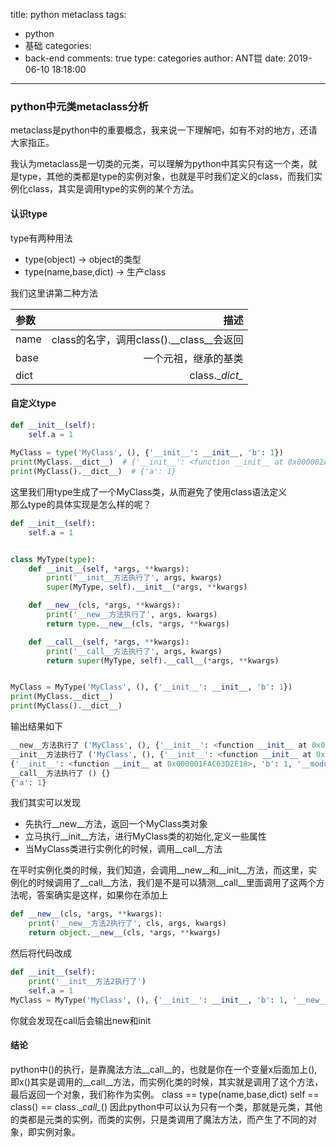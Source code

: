 title: python metaclass
tags:
  - python
  - 基础
categories:
  - back-end
comments: true
type: categories
author: ANT锟
date: 2019-06-10 18:18:00
---
### python中元类metaclass分析

metaclass是python中的重要概念，我来说一下理解吧，如有不对的地方，还请大家指正。

我认为metaclass是一切类的元类，可以理解为python中其实只有这一个类，就是type，其他的类都是type的实例对象，也就是平时我们定义的class，而我们实例化class，其实是调用type的实例的某个方法。
<!-- more -->
#### 认识type
type有两种用法
* type(object) -> object的类型
* type(name,base,dict) -> 生产class  

我们这里讲第二种方法

| 参数 | 描述 | 
| :------| ------: |
| name | class的名字，调用class().\__class\__会返回 | 
| base|一个元祖，继承的基类|
| dict | class.\__dict\__ |

#### 自定义type
```python
def __init__(self):
    self.a = 1
    
MyClass = type('MyClass', (), {'__init__': __init__, 'b': 1})
print(MyClass.__dict__)  # {'__init__': <function __init__ at 0x000002AB8C992E18>, 'b': 1, ...}
print(MyClass().__dict__)  # {'a': 1}
```
这里我们用type生成了一个MyClass类，从而避免了使用class语法定义  
那么type的具体实现是怎么样的呢？
```python
def __init__(self):
    self.a = 1


class MyType(type):
    def __init__(self, *args, **kwargs):
        print('__init__方法执行了', args, kwargs)
        super(MyType, self).__init__(*args, **kwargs)

    def __new__(cls, *args, **kwargs):
        print('__new__方法执行了', args, kwargs)
        return type.__new__(cls, *args, **kwargs)

    def __call__(self, *args, **kwargs):
        print('__call__方法执行了', args, kwargs)
        return super(MyType, self).__call__(*args, **kwargs)


MyClass = MyType('MyClass', (), {'__init__': __init__, 'b': 1})
print(MyClass.__dict__)
print(MyClass().__dict__)
```
输出结果如下

```python
__new__方法执行了 ('MyClass', (), {'__init__': <function __init__ at 0x000001FAC63D2E18>, 'b': 1}) {}
__init__方法执行了 ('MyClass', (), {'__init__': <function __init__ at 0x000001FAC63D2E18>, 'b': 1}) {}
{'__init__': <function __init__ at 0x000001FAC63D2E18>, 'b': 1, '__module__': '__main__', '__dict__': <attribute '__dict__' of 'MyClass' objects>, '__weakref__': <attribute '__weakref__' of 'MyClass' objects>, '__doc__': None}
__call__方法执行了 () {}
{'a': 1}
```
我们其实可以发现  
* 先执行\__new__方法，返回一个MyClass类对象
* 立马执行\__init__方法，进行MyClass类的初始化,定义一些属性
* 当MyClass类进行实例化的时候，调用\__call__方法

在平时实例化类的时候，我们知道，会调用\__new\__和\__init\__方法，而这里，实例化的时候调用了\__call\__方法，我们是不是可以猜测\__call\__里面调用了这两个方法呢，答案确实是这样，如果你在添加上
```python
def __new__(cls, *args, **kwargs):
    print('__new__方法2执行了', cls, args, kwargs)
    return object.__new__(cls, *args, **kwargs)
```
然后将代码改成
```python
def __init__(self):
    print('__init__方法2执行了')
    self.a = 1
MyClass = MyType('MyClass', (), {'__init__': __init__, 'b': 1, '__new__': __new__})
```
你就会发现在call后会输出new和init

#### 结论
python中()的执行，是靠魔法方法\__call\__的，也就是你在一个变量x后面加上(),即x()其实是调用的\__call\__方法，而实例化类的时候，其实就是调用了这个方法，最后返回一个对象，我们称作为实例。
class == type(name,base,dict)
self == class() == class.\__call\__\(\)
因此python中可以认为只有一个类，那就是元类，其他的类都是元类的实例，而类的实例，只是类调用了魔法方法，而产生了不同的对象，即实例对象。